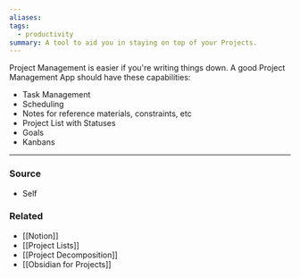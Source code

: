 ```yaml
---
aliases: 
tags:
  - productivity
summary: A tool to aid you in staying on top of your Projects.
---
```

Project Management is easier if you're writing things down. A good Project Management App should have these capabilities:

- Task Management
- Scheduling
- Notes for reference materials, constraints, etc
- Project List with Statuses
- Goals
- Kanbans

---
### Source
- Self

### Related
- [[Notion]]
- [[Project Lists]]
- [[Project Decomposition]]
- [[Obsidian for Projects]]